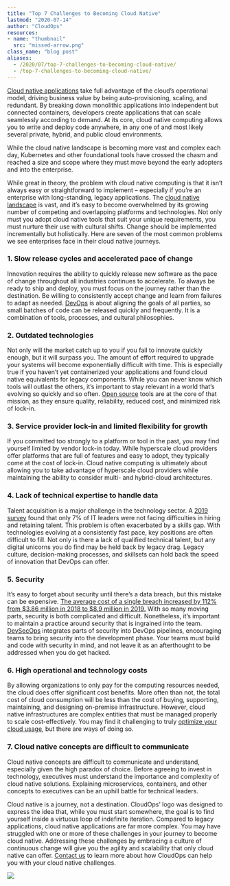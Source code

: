 ```yaml
---
title: "Top 7 Challenges to Becoming Cloud Native"
lastmod: "2020-07-14"
author: "CloudOps"
resources:
- name: "thumbnail"
  src: "missed-arrow.png"
class_name: "blog post"
aliases:
  - /2020/07/top-7-challenges-to-becoming-cloud-native/
  - /top-7-challenges-to-becoming-cloud-native/
---
```


<p><a href="/blog/why-cloud-native-cloud-agnostic-platforms-and-automation-driving-business-value/">Cloud native applications</a> take full advantage of the cloud’s operational model, driving business value by being auto-provisioning, scaling, and redundant. By breaking down monolithic applications into independent but connected containers, developers create applications that can scale seamlessly according to demand. At its core, cloud native computing allows you to write and deploy code anywhere, in any one of and most likely several private, hybrid, and public cloud environments.</p><p>While the cloud native landscape is becoming more vast and complex each day, Kubernetes and other foundational tools have crossed the chasm and reached a size and scope where they must move beyond the early adopters and into the enterprise.&nbsp;</p><p>While great in theory, the problem with cloud native computing is that it isn’t always easy or straightforward to implement – especially if you’re an enterprise with long-standing, legacy applications. The <a href="/blog/navigating-the-cloud-native-landscape-with-cloudops/">cloud native landscape</a> is vast, and it’s easy to become overwhelmed by its growing number of competing and overlapping platforms and technologies. Not only must you adopt cloud native tools that suit your unique requirements, you must nurture their use with cultural shifts. Change should be implemented incrementally but holistically. Here are seven of the most common problems we see enterprises face in their cloud native journeys.</p><h3>1. Slow release cycles and accelerated pace of change</h3><p>Innovation requires the ability to quickly release new software as the pace of change throughout all industries continues to accelerate. To always be ready to ship and deploy, you must focus on the journey rather than the destination. Be willing to consistently accept change and learn from failures to adapt as needed. <a href="/blog/why-you-need-a-devops-transformation-to-survive/">DevOps</a> is about aligning the goals of all parties, so small batches of code can be released quickly and frequently. It is a combination of tools, processes, and cultural philosophies.</p><h3>2. Outdated technologies</h3><p>Not only will the market catch up to you if you fail to innovate quickly enough, but it will surpass you. The amount of effort required to upgrade your systems will become exponentially difficult with time. This is especially true if you haven’t yet containerized your applications and found cloud native equivalents for legacy components. While you can never know which tools will outlast the others, it’s important to stay relevant in a world that’s evolving so quickly and so often. <a href="/blog/cloudops-manifesto/">Open source</a> tools are at the core of that mission, as they ensure quality, reliability, reduced cost, and minimized risk of lock-in.&nbsp;</p><h3>3. Service provider lock-in and limited flexibility for growth</h3><p>If you committed too strongly to a platform or tool in the past, you may find yourself limited by vendor lock-in today. While hyperscale cloud providers offer platforms that are full of features and easy to adopt, they typically come at the cost of lock-in. Cloud native computing is ultimately about allowing you to take advantage of hyperscale cloud providers while maintaining the ability to consider multi- and hybrid-cloud architectures.</p><h3>4. Lack of technical expertise to handle data</h3><p>Talent acquisition is a major challenge in the technology sector. A <a href="https://www.globalknowledge.com/us-en/content/salary-report/it-skills-and-salary-report/">2019 survey</a> found that only 7% of IT leaders were not facing difficulties in hiring and retaining talent. This problem is often exacerbated by a skills gap. With technologies evolving at a consistently fast pace, key positions are often difficult to fill. Not only is there a lack of qualified technical talent, but any digital unicorns you do find may be held back by legacy drag. Legacy culture, decision-making processes, and skillsets can hold back the speed of innovation that DevOps can offer.</p><h3>5. Security</h3><p>It’s easy to forget about security until there’s a data breach, but this mistake can be expensive. <a href="https://healthitsecurity.com/news/health-sector-most-targeted-by-hackers-breach-costs-rise-to-17.76b">The average cost of a single breach increased by 112% from $3.86 million in 2018 to $8.9 million in 2019.</a> With so many moving parts, security is both complicated and difficult. Nonetheless, it’s important to maintain a practice around security that is ingrained into the team. <a href="/blog/rethinking-cloud-security-with-devsecops/">DevSecOps</a> integrates parts of security into DevOps pipelines, encouraging teams to bring security into the development phase. Your teams must build and code with security in mind, and not leave it as an afterthought to be addressed when you do get hacked.</p><h3>6. High operational and technology costs</h3><p>By allowing organizations to only pay for the computing resources needed, the cloud does offer significant cost benefits. More often than not, the total cost of cloud consumption will be less than the cost of buying, supporting, maintaining, and designing on-premise infrastructure. However, cloud native infrastructures are complex entities that must be managed properly to scale cost-effectively. You may find it challenging to truly <a href="/blog/8-ways-to-cut-cloud-consumption-costs/">optimize your cloud usage</a>, but there are ways of doing so.</p><h3>7. Cloud native concepts are difficult to communicate</h3><p>Cloud native concepts are difficult to communicate and understand, especially given the high paradox of choice. Before agreeing to invest in technology, executives must understand the importance and complexity of cloud native solutions. Explaining microservices, containers, and other concepts to executives can be an uphill battle for technical leaders.</p><p>Cloud native is a journey, not a destination. CloudOps’ logo was designed to express the idea that, while you must start somewhere, the goal is to find yourself inside a virtuous loop of indefinite iteration. Compared to legacy applications, cloud native applications are far more complex. You may have struggled with one or more of these challenges in your journey to become cloud native. Addressing these challenges by embracing a culture of continuous change will give you the agility and scalability that only cloud native can offer. <a href="https://www.cloudops.com/contact-us/">Contact us</a> to learn more about how CloudOps can help you with your cloud native challenges.</p>

<div class="row">
    <div class="col-xl-8 offset-xl-2 col-lg-10 offset-lg-1 col-md-10 offset-md-1 col-sm-12 col-xs-12 cta-image">
      <img src="/images/blog/cta/white-paper.jpeg">
    </div>
</div>